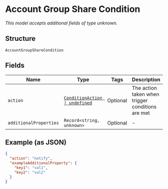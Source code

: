 
# Account Group Share Condition

*This model accepts additional fields of type unknown.*

## Structure

`AccountGroupShareCondition`

## Fields

| Name | Type | Tags | Description |
|  --- | --- | --- | --- |
| `action` | [`ConditionAction \| undefined`](../../doc/models/condition-action.md) | Optional | The action taken when trigger conditions are met |
| `additionalProperties` | `Record<string, unknown>` | Optional | - |

## Example (as JSON)

```json
{
  "action": "notify",
  "exampleAdditionalProperty": {
    "key1": "val1",
    "key2": "val2"
  }
}
```

